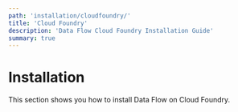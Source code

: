 ```yaml
---
path: 'installation/cloudfoundry/'
title: 'Cloud Foundry'
description: 'Data Flow Cloud Foundry Installation Guide'
summary: true
---
```


# Installation

This section shows you how to install Data Flow on Cloud Foundry.
